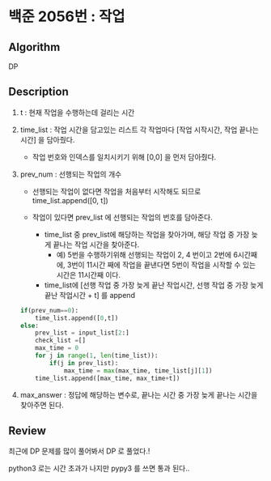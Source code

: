 # 백준 2056번 : 작업

## Algorithm

DP

## Description

1. t : 현재 작업을 수행하는데 걸리는 시간

2. time_list : 작업 시간을 담고있는 리스트 각 작업마다 [작업 시작시간, 작업 끝나는 시간] 을 담아줬다.
    + 작업 번호와 인덱스를 일치시키기 위해 [0,0] 을 먼저 담아줬다.

3. prev_num : 선행되는 작업의 개수

    + 선행되는 작업이 없다면 작업을 처음부터 시작해도 되므로 time_list.append([0, t])
    
    + 작업이 있다면 prev_list 에 선행되는 작업의 번호를 담아준다.
      + time_list 중 prev_list에 해당하는 작업을 찾아가며, 해당 작업 중 가장 늦게 끝나는 작업 시간을 찾아준다.
        + 예) 5번을 수행하기위해 선행되는 작업이 2, 4 번이고 2번에 6시간째에, 3번이 11시간 째에 작업을 끝낸다면 5번이 작업을 시작할 수 있는 시간은 11시간째 이다.
      + time_list에 [선행 작업 중 가장 늦게 끝난 작업시간, 선행 작업 중 가장 늦게 끝난 작업시간 + t] 를 append 
          
    ``` python
    if(prev_num==0):
        time_list.append([0,t])
    else:
        prev_list = input_list[2:]
        check_list =[]
        max_time = 0
        for j in range(1, len(time_list)):
            if(j in prev_list):
                max_time = max(max_time, time_list[j][1])
        time_list.append([max_time, max_time+t])
    
    ```

4. max_answer : 정답에 해당하는 변수로, 끝나는 시간 중 가장 늦게 끝나는 시간을 찾아주면 된다.


## Review

최근에 DP 문제를 많이 풀어봐서 DP 로 풀었다.!

python3 로는 시간 초과가 나지만 pypy3 를 쓰면 통과 된다.. 
